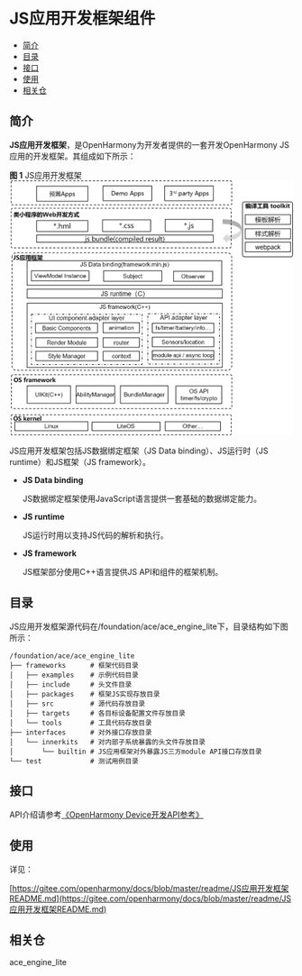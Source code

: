 # JS应用开发框架组件<a name="ZH-CN_TOPIC_0000001125689015"></a>

-   [简介](#section11660541593)
-   [目录](#section1464106163817)
-   [接口](#section1096322014288)
-   [使用](#section1529834174016)
-   [相关仓](#section11683135113011)

## 简介<a name="section11660541593"></a>

**JS应用开发框架**，是OpenHarmony为开发者提供的一套开发OpenHarmony JS应用的开发框架。其组成如下所示：

**图 1**  JS应用开发框架<a name="fig11520531310"></a>
![](figures/JS应用开发框架.png "JS应用开发框架")

JS应用开发框架包括JS数据绑定框架（JS Data binding）、JS运行时（JS runtime）和JS框架（JS framework）。

-   **JS Data binding**

    JS数据绑定框架使用JavaScript语言提供一套基础的数据绑定能力。


-   **JS runtime**

    JS运行时用以支持JS代码的解析和执行。


-   **JS framework**

    JS框架部分使用C++语言提供JS API和组件的框架机制。


## 目录<a name="section1464106163817"></a>

JS应用开发框架源代码在/foundation/ace/ace\_engine\_lite下，目录结构如下图所示：

```
/foundation/ace/ace_engine_lite
├── frameworks      # 框架代码目录
│   ├── examples    # 示例代码目录
│   ├── include     # 头文件目录
│   ├── packages    # 框架JS实现存放目录
│   ├── src         # 源代码存放目录
│   ├── targets     # 各目标设备配置文件存放目录
│   └── tools       # 工具代码存放目录
├── interfaces      # 对外接口存放目录
│   └── innerkits   # 对内部子系统暴露的头文件存放目录
│       └── builtin # JS应用框架对外暴露JS三方module API接口存放目录
└── test            # 测试用例目录
```

## 接口<a name="section1096322014288"></a>

API介绍请参考[《OpenHarmony Device开发API参考》](https://device.harmonyos.com/cn/docs/develop/apiref/js-framework-file-0000000000611396)

## 使用<a name="section1529834174016"></a>

详见：

[https://gitee.com/openharmony/docs/blob/master/readme/JS应用开发框架README.md](https://gitee.com/openharmony/docs/blob/master/readme/JS应用开发框架README.md)

## 相关仓<a name="section11683135113011"></a>

ace\_engine\_lite

